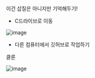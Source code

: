 이건 삽질은 아니지만 기억해두기!

- C드라이브로 이동

![image](https://user-images.githubusercontent.com/49031232/124146232-86835380-dac8-11eb-9dac-f1d59fc1f72d.png)

- 다른 컴퓨터에서 깃허브로 작업하기
 
 클론
 
 ![image](https://user-images.githubusercontent.com/49031232/124146432-b7638880-dac8-11eb-8c09-0da584b07621.png)

